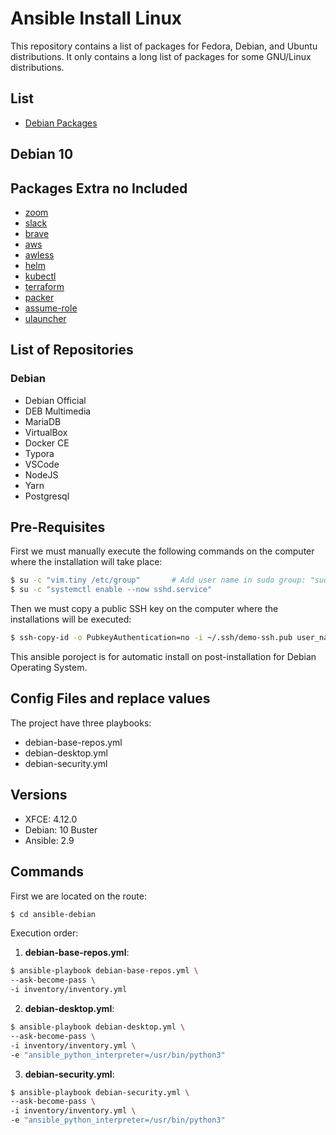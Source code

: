 # Ansible Install Linux

This repository contains a list of packages for Fedora, Debian, and Ubuntu distributions. It only contains a long list of packages for some GNU/Linux distributions.

## List

- [Debian Packages](debian-software.md)

## Debian 10

## Packages Extra no Included

- [zoom](https://zoom.us/download#client_4meeting)
- [slack](https://slack.com/intl/en-bo/downloads/linux)
- [brave](https://brave.com/download/)
- [aws](https://docs.aws.amazon.com/cli/latest/userguide/install-cliv2-linux.html#cliv2-linux-install)
- [awless](https://github.com/wallix/awless/releases)
- [helm](https://helm.sh/docs/intro/install/)
- [kubectl](https://kubernetes.io/docs/tasks/tools/install-kubectl-linux/)
- [terraform](https://www.terraform.io/downloads.html)
- [packer](https://learn.hashicorp.com/tutorials/packer/get-started-install-cli)
- [assume-role](https://github.com/remind101/assume-role)
- [ulauncher](https://ulauncher.io/#Download)

## List of Repositories

### Debian

- Debian Official
- DEB Multimedia
- MariaDB
- VirtualBox
- Docker CE
- Typora
- VSCode
- NodeJS
- Yarn
- Postgresql

## Pre-Requisites

First we must manually execute the following commands on the computer where the installation will take place:

```bash
$ su -c "vim.tiny /etc/group"       # Add user name in sudo group: "sudo:x:27:user_name"
$ su -c "systemctl enable --now sshd.service"
```

Then we must copy a public SSH key on the computer where the installations will be executed:

```bash
$ ssh-copy-id -o PubkeyAuthentication=no -i ~/.ssh/demo-ssh.pub user_name@ip_address_or_localhost
```

This ansible poroject is for automatic install on post-installation for Debian Operating System.

## Config Files and replace values

The project have three playbooks:

- debian-base-repos.yml
- debian-desktop.yml
- debian-security.yml

## Versions

- XFCE: 4.12.0
- Debian: 10 Buster
- Ansible: 2.9

## Commands

First we are located on the route:

```bash
$ cd ansible-debian
```

Execution order:

1. **debian-base-repos.yml**:

```bash
$ ansible-playbook debian-base-repos.yml \
--ask-become-pass \
-i inventory/inventory.yml
```

2. **debian-desktop.yml**:

```bash
$ ansible-playbook debian-desktop.yml \
--ask-become-pass \
-i inventory/inventory.yml \
-e "ansible_python_interpreter=/usr/bin/python3"
```

3. **debian-security.yml**:

```bash
$ ansible-playbook debian-security.yml \
--ask-become-pass \
-i inventory/inventory.yml \
-e "ansible_python_interpreter=/usr/bin/python3"
```
